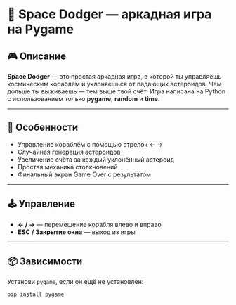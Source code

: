 # 🚀 Space Dodger — аркадная игра на Pygame

## 🎮 Описание

**Space Dodger** — это простая аркадная игра, в которой ты управляешь космическим кораблём и уклоняешься от падающих астероидов. Чем дольше ты выживаешь — тем выше твой счёт. Игра написана на Python с использованием только **pygame**, **random** и **time**.

---

## 🧠 Особенности

- Управление кораблём с помощью стрелок ← →
- Случайная генерация астероидов
- Увеличение счёта за каждый уклонённый астероид
- Простая механика столкновений
- Финальный экран Game Over с результатом

---

## 🕹️ Управление

- **← / →** — перемещение корабля влево и вправо
- **ESC / Закрытие окна** — выход из игры

---

## 📦 Зависимости

Установи `pygame`, если он ещё не установлен:

```bash
pip install pygame
